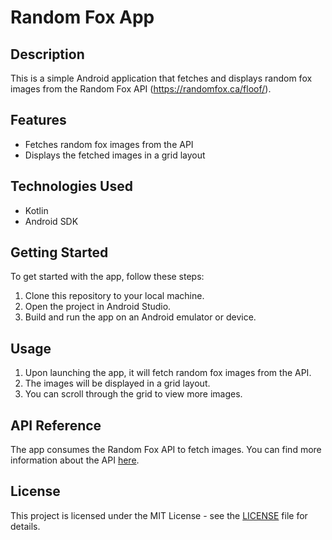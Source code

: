 # Random Fox App

## Description
This is a simple Android application that fetches and displays random fox images from the Random Fox API (https://randomfox.ca/floof/).

## Features
- Fetches random fox images from the API
- Displays the fetched images in a grid layout

## Technologies Used
- Kotlin
- Android SDK

## Getting Started
To get started with the app, follow these steps:

1. Clone this repository to your local machine.
2. Open the project in Android Studio.
3. Build and run the app on an Android emulator or device.

## Usage
1. Upon launching the app, it will fetch random fox images from the API.
2. The images will be displayed in a grid layout.
3. You can scroll through the grid to view more images.

## API Reference
The app consumes the Random Fox API to fetch images. You can find more information about the API [here](https://randomfox.ca/floof/).

## License
This project is licensed under the MIT License - see the [LICENSE](LICENSE) file for details.
